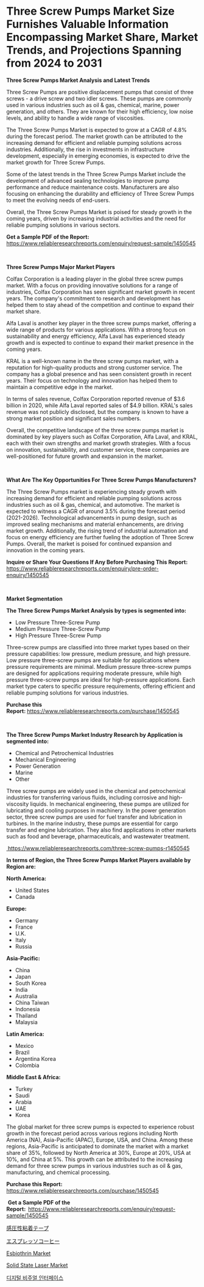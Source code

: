 <p><h1>Three Screw Pumps Market Size Furnishes Valuable Information Encompassing Market Share, Market Trends, and Projections Spanning from 2024 to 2031</h1></p><p><strong>Three Screw Pumps Market Analysis and Latest Trends</strong></p>
<p><p>Three Screw Pumps are positive displacement pumps that consist of three screws - a drive screw and two idler screws. These pumps are commonly used in various industries such as oil & gas, chemical, marine, power generation, and others. They are known for their high efficiency, low noise levels, and ability to handle a wide range of viscosities.</p><p>The Three Screw Pumps Market is expected to grow at a CAGR of 4.8% during the forecast period. The market growth can be attributed to the increasing demand for efficient and reliable pumping solutions across industries. Additionally, the rise in investments in infrastructure development, especially in emerging economies, is expected to drive the market growth for Three Screw Pumps.</p><p>Some of the latest trends in the Three Screw Pumps Market include the development of advanced sealing technologies to improve pump performance and reduce maintenance costs. Manufacturers are also focusing on enhancing the durability and efficiency of Three Screw Pumps to meet the evolving needs of end-users.</p><p>Overall, the Three Screw Pumps Market is poised for steady growth in the coming years, driven by increasing industrial activities and the need for reliable pumping solutions in various sectors.</p></p>
<p><strong>Get a Sample PDF of the Report:&nbsp;</strong> <a href="https://www.reliableresearchreports.com/enquiry/request-sample/1450545">https://www.reliableresearchreports.com/enquiry/request-sample/1450545</a></p>
<p>&nbsp;</p>
<p><strong>Three Screw Pumps Major Market Players</strong></p>
<p><p>Colfax Corporation is a leading player in the global three screw pumps market. With a focus on providing innovative solutions for a range of industries, Colfax Corporation has seen significant market growth in recent years. The company's commitment to research and development has helped them to stay ahead of the competition and continue to expand their market share.</p><p>Alfa Laval is another key player in the three screw pumps market, offering a wide range of products for various applications. With a strong focus on sustainability and energy efficiency, Alfa Laval has experienced steady growth and is expected to continue to expand their market presence in the coming years.</p><p>KRAL is a well-known name in the three screw pumps market, with a reputation for high-quality products and strong customer service. The company has a global presence and has seen consistent growth in recent years. Their focus on technology and innovation has helped them to maintain a competitive edge in the market.</p><p>In terms of sales revenue, Colfax Corporation reported revenue of $3.6 billion in 2020, while Alfa Laval reported sales of $4.9 billion. KRAL's sales revenue was not publicly disclosed, but the company is known to have a strong market position and significant sales numbers.</p><p>Overall, the competitive landscape of the three screw pumps market is dominated by key players such as Colfax Corporation, Alfa Laval, and KRAL, each with their own strengths and market growth strategies. With a focus on innovation, sustainability, and customer service, these companies are well-positioned for future growth and expansion in the market.</p></p>
<p>&nbsp;</p>
<p><strong>What Are The Key Opportunities For Three Screw Pumps Manufacturers?</strong></p>
<p><p>The Three Screw Pumps market is experiencing steady growth with increasing demand for efficient and reliable pumping solutions across industries such as oil & gas, chemical, and automotive. The market is expected to witness a CAGR of around 3.5% during the forecast period (2021-2026). Technological advancements in pump design, such as improved sealing mechanisms and material enhancements, are driving market growth. Additionally, the rising trend of industrial automation and focus on energy efficiency are further fueling the adoption of Three Screw Pumps. Overall, the market is poised for continued expansion and innovation in the coming years.</p></p>
<p><strong>Inquire or Share Your Questions If Any Before Purchasing This Report:</strong> <a href="https://www.reliableresearchreports.com/enquiry/pre-order-enquiry/1450545">https://www.reliableresearchreports.com/enquiry/pre-order-enquiry/1450545</a></p>
<p>&nbsp;</p>
<p><strong>Market Segmentation</strong></p>
<p><strong>The Three Screw Pumps Market Analysis by types is segmented into:</strong></p>
<p><ul><li>Low Pressure Three-Screw Pump</li><li>Medium Pressure Three-Screw Pump</li><li>High Pressure Three-Screw Pump</li></ul></p>
<p><p>Three-screw pumps are classified into three market types based on their pressure capabilities: low pressure, medium pressure, and high pressure. Low pressure three-screw pumps are suitable for applications where pressure requirements are minimal. Medium pressure three-screw pumps are designed for applications requiring moderate pressure, while high pressure three-screw pumps are ideal for high-pressure applications. Each market type caters to specific pressure requirements, offering efficient and reliable pumping solutions for various industries.</p></p>
<p><strong>Purchase this Report:&nbsp;</strong><a href="https://www.reliableresearchreports.com/purchase/1450545">https://www.reliableresearchreports.com/purchase/1450545</a></p>
<p>&nbsp;</p>
<p><strong>The Three Screw Pumps Market Industry Research by Application is segmented into:</strong></p>
<p><ul><li>Chemical and Petrochemical Industries</li><li>Mechanical Engineering</li><li>Power Generation</li><li>Marine</li><li>Other</li></ul></p>
<p><p>Three screw pumps are widely used in the chemical and petrochemical industries for transferring various fluids, including corrosive and high-viscosity liquids. In mechanical engineering, these pumps are utilized for lubricating and cooling purposes in machinery. In the power generation sector, three screw pumps are used for fuel transfer and lubrication in turbines. In the marine industry, these pumps are essential for cargo transfer and engine lubrication. They also find applications in other markets such as food and beverage, pharmaceuticals, and wastewater treatment.</p></p>
<p><a href="https://www.reliableresearchreports.com/three-screw-pumps-r1450545">&nbsp;https://www.reliableresearchreports.com/three-screw-pumps-r1450545</a></p>
<p><strong>In terms of Region, the Three Screw Pumps Market Players available by Region are:</strong></p>
<p>
    <p> <strong> North America: </strong>
        <ul>
            <li>United States</li>
            <li>Canada</li>
        </ul>
        </p> 
    <p> <strong> Europe: </strong>
        <ul>
            <li>Germany</li>
            <li>France</li>
            <li>U.K.</li>
            <li>Italy</li>
            <li>Russia</li>
        </ul>
        </p> 
    <p> <strong> Asia-Pacific: </strong>
        <ul>
            <li>China</li>
            <li>Japan</li>
            <li>South Korea</li>
            <li>India</li>
            <li>Australia</li>
            <li>China Taiwan</li>
            <li>Indonesia</li>
            <li>Thailand</li>
            <li>Malaysia</li>
        </ul>
        </p> 
    <p> <strong> Latin America: </strong>
        <ul>
            <li>Mexico</li>
            <li>Brazil</li>
            <li>Argentina Korea</li>
            <li>Colombia</li>
        </ul>
        </p> 
    <p> <strong> Middle East & Africa: </strong>
        <ul>
            <li>Turkey</li>
            <li>Saudi</li>
            <li>Arabia</li>
            <li>UAE</li>
            <li>Korea</li>
        </ul>
    </p>
    </p>
<p><p>The global market for three screw pumps is expected to experience robust growth in the forecast period across various regions including North America (NA), Asia-Pacific (APAC), Europe, USA, and China. Among these regions, Asia-Pacific is anticipated to dominate the market with a market share of 35%, followed by North America at 30%, Europe at 20%, USA at 10%, and China at 5%. This growth can be attributed to the increasing demand for three screw pumps in various industries such as oil & gas, manufacturing, and chemical processing.</p></p>
<p><strong>Purchase this Report: </strong><a href="https://www.reliableresearchreports.com/purchase/1450545">https://www.reliableresearchreports.com/purchase/1450545</a></p>
<p>&nbsp;<strong>Get a Sample PDF of the Report:&nbsp;&nbsp;</strong><a href="https://www.reliableresearchreports.com/enquiry/request-sample/1450545">https://www.reliableresearchreports.com/enquiry/request-sample/1450545</a></p>
<p><strong></strong></p>
<p><p><a href="https://github.com/EstelWisozk1/Market-Research-Report-List-1/blob/main/390405429112.md">感圧性粘着テープ</a></p><p><a href="https://github.com/lrlmopnhwd79300/Market-Research-Report-List-1/blob/main/679637729110.md">エスプレッソコーヒー</a></p><p><a href="https://issuu.com/reportprime-2/docs/esbiothrin-market-size-2030.pptx">Esbiothrin Market</a></p><p><a href="https://github.com/joannagoyvaerts/Market-Research-Report-List-2/blob/main/solid-state-laser-market.md">Solid State Laser Market</a></p><p><a href="https://github.com/vsckjg50460/Market-Research-Report-List-1/blob/main/386346226785.md">디지털 비주얼 인터페이스</a></p></p>